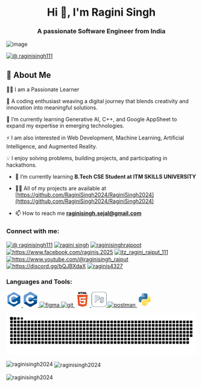 

<h1 align="center">Hi 👋, I'm Ragini Singh</h1>
<h3 align="center">A passionate Software Engineer from India</h3

![image](https://github.com/user-attachments/assets/61e77f67-aaaa-4f54-af72-d2f0d5628ede)

<p align="left"> <a href="https://twitter.com/@ raginisingh111" target="blank"><img src="https://img.shields.io/twitter/follow/@ raginisingh111?logo=twitter&style=for-the-badge" alt="@ raginisingh111" /></a> </p>


## 🚀 About Me
                                            
 👨‍💻 I am a Passionate Learner 
 
 🚀 A coding enthusiast weaving a digital journey that blends creativity and innovation into meaningful solutions. 
 
 🌱 I’m currently learning Generative AI, C++, and Google AppSheet to expand my expertise in emerging technologies.  
 
 ⚡ I am also interested in Web Development, Machine Learning, Artificial Intelligence, and Augmented Reality. 
 
 💡 I enjoy solving problems, building projects, and participating in hackathons. 

- 🌱 I’m currently learning **B.Tech CSE Student at ITM SKILLS UNIVERSITY**

- 👨‍💻 All of my projects are available at [https://github.com/RaginiSingh2024/RaginiSingh2024](https://github.com/RaginiSingh2024/RaginiSingh2024)

- 📫 How to reach me **raginisingh.sejal@gmail.com**


  

<h3 align="left">Connect with me:</h3>

<p align="left">
<a href="https://twitter.com/@ raginisingh111" target="blank"><img align="center" src="https://raw.githubusercontent.com/rahuldkjain/github-profile-readme-generator/master/src/images/icons/Social/twitter.svg" alt="@ raginisingh111" height="30" width="40" /></a>
<a href="https://linkedin.com/in/https://www.linkedin.com/public-profile/settings?trk=d_flagship3_profile_self_view_public_profile" target="blank"><img align="center" src="https://raw.githubusercontent.com/rahuldkjain/github-profile-readme-generator/master/src/images/icons/Social/linked-in-alt.svg" alt="ragini singh" height="30" width="40" /></a>
<a href="https://kaggle.com/raginisinghrajpoot" target="blank"><img align="center" src="https://raw.githubusercontent.com/rahuldkjain/github-profile-readme-generator/master/src/images/icons/Social/kaggle.svg" alt="raginisinghrajpoot" height="30" width="40" /></a>
<a href="https://fb.com/https://www.facebook.com/raginis.2025" target="blank"><img align="center" src="https://raw.githubusercontent.com/rahuldkjain/github-profile-readme-generator/master/src/images/icons/Social/facebook.svg" alt="https://www.facebook.com/raginis.2025" height="30" width="40" /></a>
<a href="https://instagram.com/itz_ragini_rajput_111" target="blank"><img align="center"                                                                       src="https://raw.githubusercontent.com/rahuldkjain/github-profile-readme-generator/master/src/images/icons/Social/instagram.svg" alt="itz_ragini_rajput_111" height="30" width="40" /></a>                           
<a href="https://www.youtube.com/c/https://www.youtube.com/@RaginiSingh_rajput" target="blank"><img align="center" src="https://raw.githubusercontent.com/rahuldkjain/github-profile-readme-generator/master/src/images/icons/Social/youtube.svg" alt="https://www.youtube.com/@raginisingh_rajput" height="30" width="40" /></a>
<a href="https://discord.gg/https://discord.gg/bQJBXdaX" target="blank"><img align="center" src="https://raw.githubusercontent.com/rahuldkjain/github-profile-readme-generator/master/src/images/icons/Social/discord.svg" alt="https://discord.gg/bQJBXdaX" height="30" width="40" /></a>
<a href="https://www.snapchat.com/add/raginis4327" target="blank
"><img align="center" src="https://raw.githubusercontent.com/rahuldkjain/github-profile-readme-generator/master/src/images/icons/social/snapchat.com"alt="raginis4327"height="30"width="40"/></a>  
</p>
<h3 align="left">Languages and Tools:</h3>
<p align="left"> <a href="https://www.cprogramming.com/" target="_blank" rel="noreferrer"> <img src="https://raw.githubusercontent.com/devicons/devicon/master/icons/c/c-original.svg" alt="c" width="40" height="40"/> </a> <a href="https://www.w3schools.com/cpp/" target="_blank" rel="noreferrer"> 
  <img src="https://raw.githubusercontent.com/devicons/devicon/master/icons/cplusplus/cplusplus-original.svg" alt="cplusplus" width="40" height="40"/> </a> <a href="https://www.figma.com/" target="_blank" rel="noreferrer"> <img src="https://www.vectorlogo.zone/logos/figma/figma-icon.svg" alt="figma" width="40" height="40"/> </a> <a href="https://git-scm.com/" target="_blank" rel="noreferrer"> <img src="https://www.vectorlogo.zone/logos/git-scm/git-scm-icon.svg" alt="git" width="40" height="40"/> </a> <a href="https://www.w3.org/html/" target="_blank" rel="noreferrer"> <img src="https://raw.githubusercontent.com/devicons/devicon/master/icons/html5/html5-original-wordmark.svg" alt="html5" width="40" height="40"/> </a> <a href="https://www.photoshop.com/en" target="_blank" rel="noreferrer"> <img src="https://raw.githubusercontent.com/devicons/devicon/master/icons/photoshop/photoshop-line.svg" alt="photoshop" width="40" height="40"/> </a> <a href="https://postman.com" target="_blank" rel="noreferrer"> <img src="https://www.vectorlogo.zone/logos/getpostman/getpostman-icon.svg" alt="postman" width="40" height="40"/> </a> <a href="https://www.python.org" target="_blank" rel="noreferrer"> <img src="https://raw.githubusercontent.com/devicons/devicon/master/icons/python/python-original.svg" alt="python" width="40" height="40"/> </a> </p>

  
  


![GitHub Snake](https://raw.githubusercontent.com/RaginiSingh2024/snake1/refs/heads/main/github-user-contribution.svg)









<p><img align="left" src="https://github-readme-stats.vercel.app/api/top-langs?username=raginisingh2024&show_icons=true&locale=en&layout=compact" alt="raginisingh2024" /></p>



<p>&nbsp;<img align="center" src="https://github-readme-stats.vercel.app/api?username=raginisingh2024&show_icons=true&locale=en" alt="raginisingh2024" /></p>




<p><img align="center" src="https://github-readme-streak-stats.herokuapp.com/?user=raginisingh2024&" alt="raginisingh2024" /></p>




